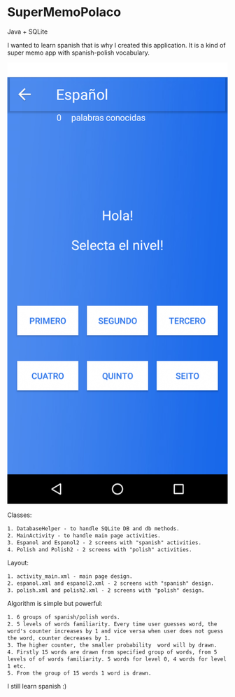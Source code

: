 # SuperMemoPolaco
Java + SQLite

I wanted to learn spanish that is why I created this application. It is a kind of super memo app with spanish-polish vocabulary.

![Dashboard](https://github.com/przemastro/super-memo-polaco/blob/master/smp.png)

Classes:

    1. DatabaseHelper - to handle SQLite DB and db methods.
    2. MainActivity - to handle main page activities.
    3. Espanol and Espanol2 - 2 screens with "spanish" activities. 
    4. Polish and Polish2 - 2 screens with "polish" activities.
    
Layout:

    1. activity_main.xml - main page design.
    2. espanol.xml and espanol2.xml - 2 screens with "spanish" design. 
    3. polish.xml and polish2.xml - 2 screens with "polish" design.
    
    
Algorithm is simple but powerful:     

    1. 6 groups of spanish/polish words.
    2. 5 levels of words familiarity. Every time user guesses word, the word's counter increases by 1 and vice versa when user does not guess the word, counter decreases by 1. 
    3. The higher counter, the smaller probability  word will by drawn. 
    4. Firstly 15 words are drawn from specified group of words, from 5 levels of of words familiarity. 5 words for level 0, 4 words for level 1 etc.
    5. From the group of 15 words 1 word is drawn.
    
    
I still learn spanish :)    
